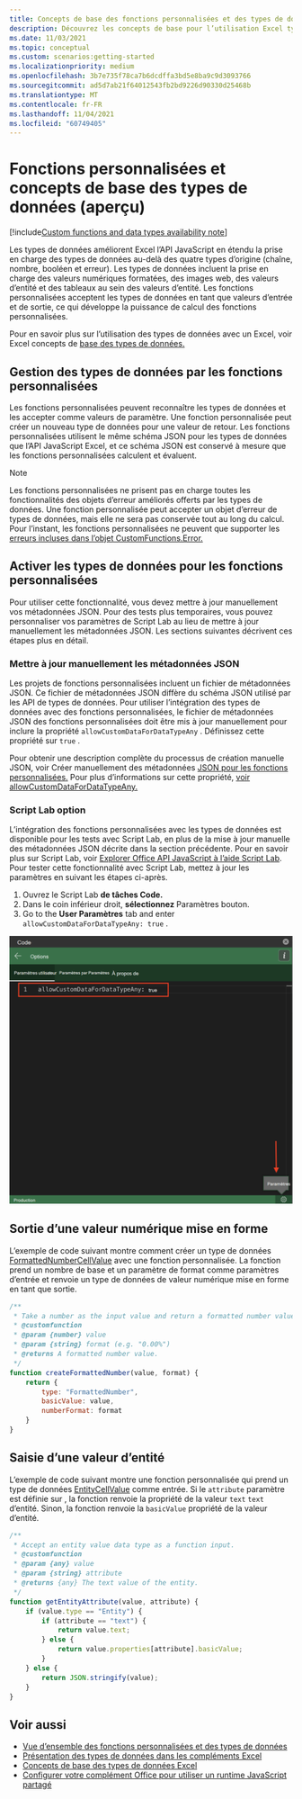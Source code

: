 ```yaml
---
title: Concepts de base des fonctions personnalisées et des types de données
description: Découvrez les concepts de base pour l’utilisation Excel types de données avec vos fonctions personnalisées.
ms.date: 11/03/2021
ms.topic: conceptual
ms.custom: scenarios:getting-started
ms.localizationpriority: medium
ms.openlocfilehash: 3b7e735f78ca7b6dcdffa3bd5e8ba9c9d3093766
ms.sourcegitcommit: ad5d7ab21f64012543fb2bd9226d90330d25468b
ms.translationtype: MT
ms.contentlocale: fr-FR
ms.lasthandoff: 11/04/2021
ms.locfileid: "60749405"
---
```

# <a name="custom-functions-and-data-types-core-concepts-preview"></a>Fonctions personnalisées et concepts de base des types de données (aperçu)

[!include[Custom functions and data types availability note](../includes/excel-custom-functions-data-types-note.md)]

Les types de données améliorent Excel l’API JavaScript en étendu la prise en charge des types de données au-delà des quatre types d’origine (chaîne, nombre, booléen et erreur). Les types de données incluent la prise en charge des valeurs numériques formatées, des images web, des valeurs d’entité et des tableaux au sein des valeurs d’entité. Les fonctions personnalisées acceptent les types de données en tant que valeurs d’entrée et de sortie, ce qui développe la puissance de calcul des fonctions personnalisées.

Pour en savoir plus sur l’utilisation des types de données avec un Excel, voir Excel concepts de [base des types de données.](excel-data-types-concepts.md)

## <a name="how-custom-functions-handle-data-types"></a>Gestion des types de données par les fonctions personnalisées

Les fonctions personnalisées peuvent reconnaître les types de données et les accepter comme valeurs de paramètre. Une fonction personnalisée peut créer un nouveau type de données pour une valeur de retour. Les fonctions personnalisées utilisent le même schéma JSON pour les types de données que l’API JavaScript Excel, et ce schéma JSON est conservé à mesure que les fonctions personnalisées calculent et évaluent.

> [!NOTE]
> Les fonctions personnalisées ne prisent pas en charge toutes les fonctionnalités des objets d’erreur améliorés offerts par les types de données. Une fonction personnalisée peut accepter un objet d’erreur de types de données, mais elle ne sera pas conservée tout au long du calcul. Pour l’instant, les fonctions personnalisées ne peuvent que supporter les [erreurs incluses dans l’objet CustomFunctions.Error.](custom-functions-errors.md)

## <a name="enable-data-types-for-custom-functions"></a>Activer les types de données pour les fonctions personnalisées

Pour utiliser cette fonctionnalité, vous devez mettre à jour manuellement vos métadonnées JSON. Pour des tests plus temporaires, vous pouvez personnaliser vos paramètres de Script Lab au lieu de mettre à jour manuellement les métadonnées JSON. Les sections suivantes décrivent ces étapes plus en détail.

### <a name="manually-update-json-metadata"></a>Mettre à jour manuellement les métadonnées JSON

Les projets de fonctions personnalisées incluent un fichier de métadonnées JSON. Ce fichier de métadonnées JSON diffère du schéma JSON utilisé par les API de types de données. Pour utiliser l’intégration des types de données avec des fonctions personnalisées, le fichier de métadonnées JSON des fonctions personnalisées doit être mis à jour manuellement pour inclure la propriété `allowCustomDataForDataTypeAny` . Définissez cette propriété sur `true` .

Pour obtenir une description complète du processus de création manuelle JSON, voir Créer manuellement des métadonnées [JSON pour les fonctions personnalisées.](custom-functions-json.md) Pour plus d’informations sur cette propriété, [voir allowCustomDataForDataTypeAny.](custom-functions-json.md#allowcustomdatafordatatypeany-preview)

### <a name="script-lab-option"></a>Script Lab option

L’intégration des fonctions personnalisées avec les types de données est disponible pour les tests avec Script Lab, en plus de la mise à jour manuelle des métadonnées JSON décrite dans la section précédente. Pour en savoir plus sur Script Lab, voir [Explorer Office API JavaScript à l’aide Script Lab](../overview/explore-with-script-lab.md). Pour tester cette fonctionnalité avec Script Lab, mettez à jour les paramètres en suivant les étapes ci-après.

1. Ouvrez le Script Lab **de tâches Code.**
1. Dans le coin inférieur droit, **sélectionnez** Paramètres bouton.
1. Go to the **User Paramètres** tab and enter `allowCustomDataForDataTypeAny: true` .

![Capture d’écran montrant les étapes à suivre pour activer les types de données pour les fonctions personnalisées dans Script Lab.](../images/custom-functions-script-lab-data-type.png)

## <a name="output-a-formatted-number-value"></a>Sortie d’une valeur numérique mise en forme

L’exemple de code suivant montre comment créer un type de données [FormattedNumberCellValue](/javascript/api/excel/excel.formattednumbercellvalue) avec une fonction personnalisée. La fonction prend un nombre de base et un paramètre de format comme paramètres d’entrée et renvoie un type de données de valeur numérique mise en forme en tant que sortie.

```js
/**
 * Take a number as the input value and return a formatted number value as the output.
 * @customfunction
 * @param {number} value
 * @param {string} format (e.g. "0.00%")
 * @returns A formatted number value.
 */
function createFormattedNumber(value, format) {
    return {
        type: "FormattedNumber",
        basicValue: value,
        numberFormat: format
    }
}
```

## <a name="input-an-entity-value"></a>Saisie d’une valeur d’entité

L’exemple de code suivant montre une fonction personnalisée qui prend un type de données [EntityCellValue](/javascript/api/excel/excel.entitycellvalue) comme entrée. Si le `attribute` paramètre est définie sur , la fonction renvoie la propriété de la valeur `text` `text` d’entité. Sinon, la fonction renvoie la `basicValue` propriété de la valeur d’entité.

```js
/**
 * Accept an entity value data type as a function input.
 * @customfunction
 * @param {any} value
 * @param {string} attribute
 * @returns {any} The text value of the entity.
 */
function getEntityAttribute(value, attribute) {
    if (value.type == "Entity") {
        if (attribute == "text") {
            return value.text;
        } else {
            return value.properties[attribute].basicValue;
        }
    } else {
        return JSON.stringify(value);
    }
}
```

## <a name="see-also"></a>Voir aussi

* [Vue d’ensemble des fonctions personnalisées et des types de données](custom-functions-data-types-overview.md)
* [Présentation des types de données dans les compléments Excel](excel-data-types-overview.md)
* [Concepts de base des types de données Excel](excel-data-types-concepts.md)
* [Configurer votre complément Office pour utiliser un runtime JavaScript partagé](../develop/configure-your-add-in-to-use-a-shared-runtime.md)
